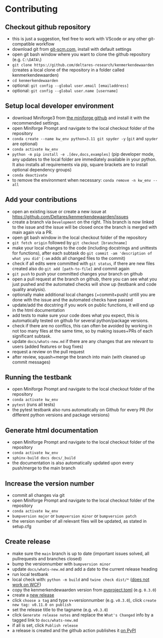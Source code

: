 # Contributing

## Checkout github repository

- this is just a suggestion, feel free to work with VScode or any other git-compatible workflow
- download git from [git-scm.com](https://git-scm.com/download/win), install with default settings
- open git bash window where you want to clone the github repository (e.g. ``C:\DATA\``)
- ``git clone https://github.com/deltares-research/kenmerkendewaarden`` (creates a local clone of the repository in a folder called kenmerkendewaarden)
- ``cd kenmerkendewaarden``
- optional: ``git config --global user.email [emailaddress]``
- optional: ``git config --global user.name [username]``

## Setup local developer environment

- download Miniforge3 from [the miniforge github](https://github.com/conda-forge/miniforge?tab=readme-ov-file#download) and install it with the recommended settings.
- open Miniforge Prompt and navigate to the local checkout folder of the repository
- ``conda create --name kw_env python=3.11 git spyder -y`` (``git`` and ``spyder`` are optional)
- ``conda activate kw_env``
- ``python -m pip install -e .[dev,docs,examples]`` (pip developer mode, any updates to the local folder are immediately available in your python. It also installs all requirements via pip, square brackets are to install optional dependency groups)
- ``conda deactivate``
- to remove the environment when necessary: ``conda remove -n kw_env --all``

## Add your contributions

- open an existing issue or create a new issue at https://github.com/Deltares/kenmerkendewaarden/issues
- create a branch via ``Development`` on the right. This branch is now linked to the issue and the issue will be closed once the branch is merged with main again via a PR.
- open git bash window in the local checkout folder of the repository
- ``git fetch origin`` followed by ``git checkout [branchname]``
- make your local changes to the code (including docstrings and unittests for functions), after each subtask do ``git commit -am 'description of what you did'`` (``-am`` adds all changed files to the commit)
- check if all edits were committed with ``git status``, if there are new files created also do ``git add [path-to-file]`` and commit again
- ``git push`` to push your committed changes your branch on github
- open a pull request at the branch on github, there you can see what you just pushed and the automated checks will show up (testbank and code quality analysis).
- optionally make additional local changes (+commit+push) untill you are done with the issue and the automated checks have passed
- update/add the docstring if you work on public functions, it will end up in the html documentation
- add tests to make sure your code does what you expect, this is automatically tested on github for several python/package versions.
- check if there are no conflics, this can often be avoided by working in not too many files at the same time, so by making issues+PRs of each significant subtask.
- update ``docs/whats-new.md`` if there are any changes that are relevant to users (added features or bug fixes)
- request a review on the pull request
- after review, squash+merge the branch into main (with cleaned up commit messages)

## Running the testbank

- open Miniforge Prompt and navigate to the local checkout folder of the repository
- ``conda activate kw_env``
- ``pytest`` (runs all tests)
- the pytest testbank also runs automatically on Github for every PR (for different python versions and package versions)

## Generate html documentation
- open Miniforge Prompt and navigate to the local checkout folder of the repository
- ``conda activate kw_env``
- ``sphinx-build docs docs/_build``
- the documentation is also automatically updated upon every push/merge to the main branch

## Increase the version number

- commit all changes via git
- open Miniforge Prompt and navigate to the local checkout folder of the repository
- ``conda activate kw_env``
- ``bumpversion major`` or ``bumpversion minor`` or ``bumpversion patch``
- the version number of all relevant files will be updated, as stated in setup.cfg

## Create release

- make sure the ``main`` branch is up to date (important issues solved, all pullrequests and branches closed)
- bump the versionnumber with ``bumpversion minor``
- update ``docs/whats-new.md`` and add a date to the current release heading
- run local testbank
- local check with: ``python -m build`` and ``twine check dist/*`` ([does not work on WCF](https://github.com/pypa/setuptools/issues/4133))
- copy the kenmerkendewaarden version from [pyproject.toml](https://github.com/Deltares-research/kenmerkendewaarden/blob/main/pyproject.toml) (e.g. ``0.3.0``)
- create a [new release](https://github.com/Deltares-research/kenmerkendewaarden/releases/new)
- click ``choose a tag`` and type v+versionnumber (e.g. ``v0.3.0``), click ``create new tag: v0.11.0 on publish``
- set the release title to the tagname (e.g. ``v0.3.0``)
- click `Generate release notes` and replace the `What's Changed` info by a tagged link to ``docs/whats-new.md``
- if all is set, click ``Publish release``
- a release is created and the github action publishes it [on PyPI](https://pypi.org/project/kenmerkendewaarden)
